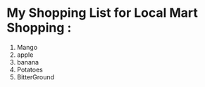 # My Shopping List for Local Mart Shopping :
1. Mango
2. apple
3. banana
4. Potatoes
5. BitterGround
